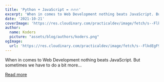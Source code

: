 ```yaml
---
title: 'Python + JavaScript = 🔥🔥🔥'
excerpt: 'When in comes to Web Development nothing beats JavaScript. But sometimes we have to do a bit more...'
date: '2021-10-21'
coverImage: 'https://res.cloudinary.com/practicaldev/image/fetch/s--FlkdEgF9--/c_imagga_scale,f_auto,fl_progressive,h_420,q_auto,w_1000/https://dev-to-uploads.s3.amazonaws.com/uploads/articles/fc439sauu5yr1fwqs0gr.png'
author:
  name: Koders
  picture: "assets/blog/authors/koders.png"
ogImage:
  url: 'https://res.cloudinary.com/practicaldev/image/fetch/s--FlkdEgF9--/c_imagga_scale,f_auto,fl_progressive,h_420,q_auto,w_1000/https://dev-to-uploads.s3.amazonaws.com/uploads/articles/fc439sauu5yr1fwqs0gr.png'
---
```


When in comes to Web Development nothing beats JavaScript. But sometimes we have to do a bit more...

[Read more](https://dev.to/0shuvo0/python-javascript--1nd6)
